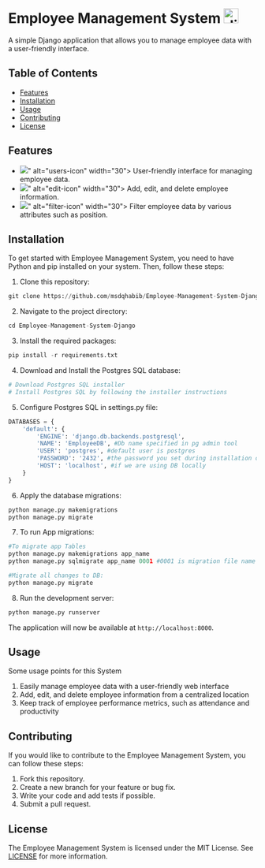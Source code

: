 # Employee Management System <img src="https://icon-icons.com/icons2/2107/PNG/32/file_type_django_icon_130645.png" alt="django-icon" width="30">

A simple Django application that allows you to manage employee data with a user-friendly interface.

<!-- Add table of contents -->
## Table of Contents

- [Features](#features)
- [Installation](#installation)
- [Usage](#usage)
- [Contributing](#contributing)
- [License](#license)

<!-- Add features list -->
## Features
- <img src="https://img.icons8.com/metro/26/000000/user-male-circle.png"/>" alt="users-icon" width="30"> User-friendly interface for managing employee data.
- <img src="https://img.icons8.com/metro/26/000000/edit.png"/>" alt="edit-icon" width="30"> Add, edit, and delete employee information.
- <img src="https://img.icons8.com/metro/26/000000/edit.png"/>" alt="filter-icon" width="30"> Filter employee data by various attributes such as position.

<!-- Add installation instructions -->
## Installation

To get started with Employee Management System, you need to have Python and pip installed on your system. Then, follow these steps:

1. Clone this repository:
```python
git clone https://github.com/msdqhabib/Employee-Management-System-Django.git
```
2. Navigate to the project directory:
```python
cd Employee-Management-System-Django
```
3. Install the required packages:
```python
pip install -r requirements.txt
```
4. Download and Install the Postgres SQL database:
```python
# Download Postgres SQL installer
# Install Postgres SQL by following the installer instructions
```
5. Configure Postgres SQL in settings.py file:
```python
DATABASES = {
    'default': {
        'ENGINE': 'django.db.backends.postgresql',
        'NAME': 'EmployeeDB', #Db name specified in pg admin tool
        'USER': 'postgres', #default user is postgres
        'PASSWORD': '2432', #the password you set during installation of Postgres SQL installer
        'HOST': 'localhost', #if we are using DB locally
    }
}
```
6. Apply the database migrations:
```python
python manage.py makemigrations
python manage.py migrate
```
7. To run App migrations:
```python
#To migrate app Tables
python manage.py makemigrations app_name
python manage.py sqlmigrate app_name 0001 #0001 is migration file name

#Migrate all changes to DB:
python manage.py migrate
```
8. Run the development server:
```python
python manage.py runserver
```


The application will now be available at `http://localhost:8000`.

## Usage
Some usage points for this System
1. Easily manage employee data with a user-friendly web interface
2. Add, edit, and delete employee information from a centralized location
3. Keep track of employee performance metrics, such as attendance and productivity

## Contributing

If you would like to contribute to the Employee Management System, you can follow these steps:

1. Fork this repository.
2. Create a new branch for your feature or bug fix.
3. Write your code and add tests if possible.
4. Submit a pull request.

## License

The Employee Management System is licensed under the MIT License. See [LICENSE](LICENSE) for more information.
